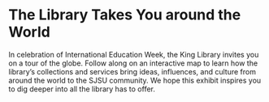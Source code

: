 # The Library Takes You around the World
In celebration of International Education Week, the King Library invites you on a tour of the globe. Follow along on an interactive map to learn how the library’s collections and services bring ideas, influences, and culture from around the world to the SJSU community. We hope this exhibit inspires you to dig deeper into all the library has to offer. 
